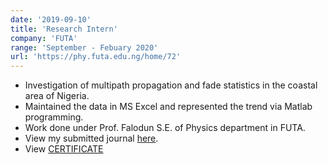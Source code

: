 ```yaml
---
date: '2019-09-10'
title: 'Research Intern'
company: 'FUTA'
range: 'September - Febuary 2020'
url: 'https://phy.futa.edu.ng/home/72'
---
```


- Investigation of multipath propagation and fade statistics in the coastal area of Nigeria.
- Maintained the data in MS Excel and represented the trend via Matlab programming.
- Work done under Prof. Falodun S.E. of Physics department in FUTA.
- View my submitted journal [here](https://drive.google.com/file/d/1PpN_0Yjju8VtYGZLcqaeQ5ZmWqHGjMfU/view?usp=sharing).
- View [CERTIFICATE](https://drive.google.com/file/d/1LS7f1tQByJ7gVYL2fUCiuXm5xuPMdACN/view?usp=share_link)
